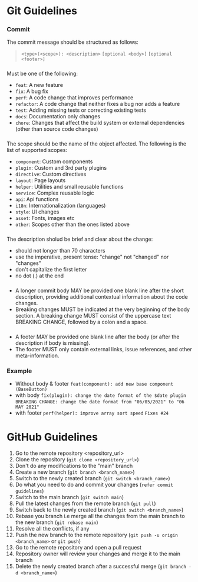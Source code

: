 # Git Guidelines

### Commit
The commit message should be structured as follows:

>`<type>(<scope>): <description>`
`[optional <body>]`
`[optional <footer>]`

### <type>
Must be one of the following:

- `feat`: A new feature
- `fix`: A bug fix
- `perf`: A code change that improves performance
- `refactor`: A code change that neither fixes a bug nor adds a feature
- `test`: Adding missing tests or correcting existing tests
- `docs`: Documentation only changes
- `chore`: Changes that affect the build system or external dependencies (other than source code changes)

### <scope>
The scope should be the name of the object affected. The following is the list of supported scopes:

- `component`: Custom components
- `plugin`: Custom and 3rd party plugins
- `directive`: Custom directives
- `layout`: Page layouts
- `helper`: Utilities and small reusable functions
- `service`: Complex reusable logic
- `api`: Api functions
- `i18n`: Internationalization (languages)
- `style`: UI changes 
- `asset`: Fonts, images etc
- `other`: Scopes other than the ones listed above

### <description>
The description sholud be brief and clear about the change:

- should not longer than 70 characters
- use the imperative, present tense: "change" not "changed" nor "changes"
- don't capitalize the first letter
- no dot (.) at the end 

### <body>
- A longer commit body MAY be provided one blank line after the short description, providing additional contextual information about the code changes.
- Breaking changes MUST be indicated at the very beginning of the body section. A breaking change MUST consist of the uppercase text BREAKING CHANGE, followed by a colon and a space.

### <footer>
- A footer MAY be provided one blank line after the body (or after the description if body is missing). 
- The footer MUST only contain external links, issue references, and other meta-information.

### Example
- Without body & footer
  `feat(component): add new base component (BaseButton)`
- with body
`fix(plugin): change the date format of the $date plugin`
`BREAKING CHANGE: change the date format from "06/05/2021" to "06 MAY 2021"`
- with footer
`perf(helper): improve array sort speed`
`Fixes #24`

# GitHub Guidelines
1. Go to the remote repository <repository_url>
2. Clone the repository (`git clone <repository_url>`)
3. Don't do any modifications to the "main" branch
4. Create a new branch (`git branch <branch_name>`)
5. Switch to the newly created branch (`git switch <branch_name>`)
6. Do what you need to do and commit your changes (`refer commit guidelines`)
7. Switch to the main branch (`git switch main`)
8. Pull the latest changes from the remote branch (`git pull`)
9. Switch back to the newly created branch (`git switch <branch_name>`)
10. Rebase you branch i.e merge all the changes from the main branch to the new branch (`git rebase main`)
11. Resolve all the conflicts, if any
12. Push the new branch to the remote repository (`git push -u origin <branch_name>` or `git push`)
13. Go to the remote repository and open a pull request
14. Repository owner will review your changes and merge it to the main branch
15. Delete the newly created branch after a successful merge (`git branch -d <branch_name>`)
